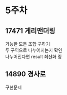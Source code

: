 # 5주차
## 17471 게리맨더링
가능한 모든 조합 구하기
<br/>
두 구역으로 나누어지는지 확인
<br/>
나누어진다면 result 최신화
링

## 14890 경사로
구현문제